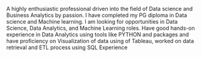 A highly enthusiastic professional driven into the field of Data science and Business Analytics by passion. I have completed my PG diploma in Data science and Machine learning. I am looking for opportunities in Data Science, Data Analytics, and Machine Learning roles.
Have good hands-on experience in Data Analytics using tools like PYTHON and packages and have proficiency on Visualization of data using of Tableau, worked on data retrieval and ETL process using SQL
Experience
